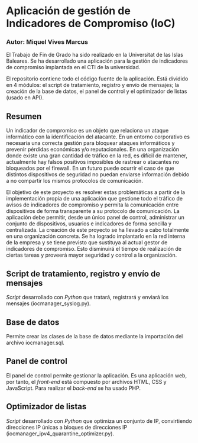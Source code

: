 # Aplicación de gestión de Indicadores de Compromiso (IoC)

### Autor: Miquel Vives Marcus
El Trabajo de Fin de Grado ha sido realizado en la Universitat de las Islas Baleares. Se ha desarrollado una aplicación para la gestión de indicadores de compromiso implantada en el CTI de la universidad.

El repositorio contiene todo el código fuente de la aplicación. Está dividido en 4 módulos: el script de tratamiento, registro y envío de mensajes; la creación de la base de datos, el panel de control y el optimizador de listas (usado en API).

## Resumen
Un indicador de compromiso es un objeto que relaciona un ataque informático con la identificación del atacante. En un entorno corporativo es necesaria una correcta gestión para bloquear ataques informáticos y prevenir pérdidas económicas y/o reputacionales. En una organización donde existe una gran cantidad de tráfico en la red, es difícil de mantener, actualmente hay falsos positivos imposibles de rastrear o atacantes no bloqueados por el firewall. En un futuro puede ocurrir el caso de que distintos dispositivos de seguridad no puedan enviarse información debido a no compartir los mismos protocolos de comunicación.

El objetivo de este proyecto es resolver estas problemáticas a partir de la implementación propia de una aplicación que gestione todo el tráfico de avisos de indicadores de compromiso y permita la comunicación entre dispositivos de forma transparente a su protocolo de comunicación. La aplicación debe permitir, desde un único panel de control, administrar un conjunto de dispositivos, usuarios e indicadores de forma sencilla y centralizada.
La creación de este proyecto se ha llevado a cabo totalmente en una organización concreta. Se ha logrado implantarlo en la red interna de la empresa y se tiene previsto que sustituya al actual gestor de indicadores de compromiso. Esto disminuirá el tiempo de realización de ciertas tareas y proveerá mayor seguridad y control a la organización.

## Script de tratamiento, registro y envío de mensajes
_Script_ desarrollado con _Python_ que tratará, registrará y enviará los mensajes (iocmanager_syslog.py).

## Base de datos
Permite crear las clases de la base de datos mediante la importación del archivo iocmanager.sql.

## Panel de control
El panel de control permite gestionar la aplicación. Es una aplicación web, por tanto, el _front-end_ está compuesto por archivos HTML, CSS y JavaScript. Para realizar el _back-end_ se ha usado PHP.

## Optimizador de listas
_Script_ desarrollado con _Python_ que optimiza un conjunto de IP, convirtiendo direcciones IP únicas a bloques de direcciones IP (iocmanager_ipv4_quarantine_optimizer.py).
